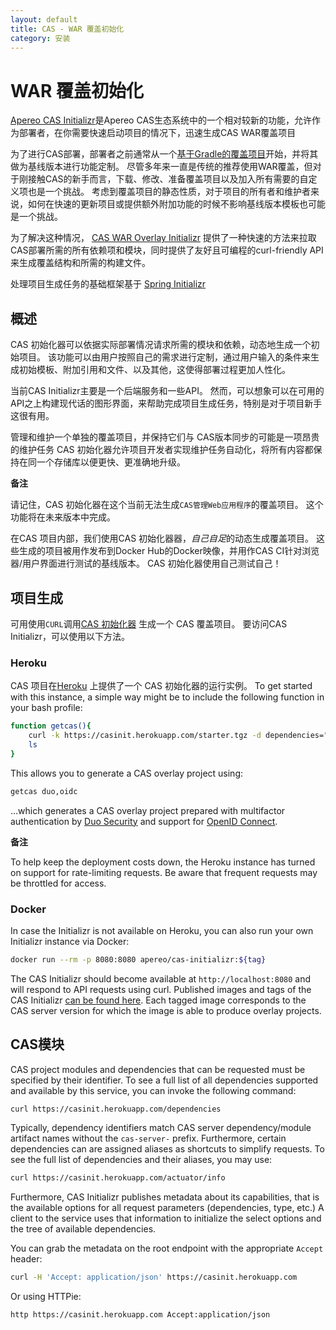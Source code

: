 ```yaml
---
layout: default
title: CAS - WAR 覆盖初始化
category: 安装
---
```


# WAR 覆盖初始化

[Apereo CAS Initializr][initializr]是Apereo CAS生态系统中的一个相对较新的功能，允许作为部署者，在你需要快速启动项目的情况下，迅速生成CAS WAR覆盖项目

为了进行CAS部署，部署者之前通常从一个[基于Gradle的覆盖项目](WAR-Overlay-Installation.html)开始，并将其做为基线版本进行功能定制。 尽管多年来一直是传统的推荐使用WAR覆盖，但对于刚接触CAS的新手而言，下载、修改、准备覆盖项目以及加入所有需要的自定义项也是一个挑战。 考虑到覆盖项目的静态性质，对于项目的所有者和维护者来说，如何在快速的更新项目或提供额外附加功能的时候不影响基线版本模板也可能是一个挑战。

为了解决这种情况， [CAS WAR Overlay Initializr][initializr] 提供了一种快速的方法来拉取CAS部署所需的所有依赖项和模块，同时提供了友好且可编程的curl-friendly API来生成覆盖结构和所需的构建文件。

处理项目生成任务的基础框架基于 [Spring Initializr](https://github.com/spring-io/initializr)

## 概述

CAS 初始化器可以依据实际部署情况请求所需的模块和依赖，动态地生成一个初始项目。 该功能可以由用户按照自己的需求进行定制，通过用户输入的条件来生成初始模板、附加引用和文件、以及其他，这使得部署过程更加人性化。

当前CAS Initializr主要是一个后端服务和一些API。 然而，可以想象可以在可用的API之上构建现代话的图形界面，来帮助完成项目生成任务，特别是对于项目新手这很有用。

管理和维护一个单独的覆盖项目，并保持它们与 CAS版本同步的可能是一项昂贵的维护任务 CAS 初始化器允许项目开发者实现维护任务自动化，将所有内容都保持在同一个存储库以便更快、更准确地升级。

<div class="alert alert-info"><strong>备注</strong>
<p>请记住，CAS 初始化器在这个当前无法生成<code>CAS管理Web应用程序</code>的覆盖项目。 这个功能将在未来版本中完成。</p></div>

在CAS 项目内部，我们使用CAS 初始化器器，*自己自足*的动态生成覆盖项目。 这些生成的项目被用作发布到Docker Hub的Docker映像，并用作CAS CI针对浏览器/用户界面进行测试的基线版本。 CAS 初始化器使用自己测试自己！

## 项目生成

可用使用`CURL`调用[CAS 初始化器][initializr] 生成一个 CAS 覆盖项目。 要访问CAS Initializr，可以使用以下方法。

### Heroku
CAS 项目在[Heroku][initializr] 上提供了一个 CAS 初始化器的运行实例。 To get started with this instance, a simple way might be to include the following function in your bash profile:

```bash
function getcas(){
    curl -k https://casinit.herokuapp.com/starter.tgz -d dependencies="$1" | tar -xzvf -
    ls
}
```

This allows you to generate a CAS overlay project using:

```bash
getcas duo,oidc
```

…which generates a CAS overlay project prepared with multifactor authentication by [Duo Security](../mfa/DuoSecurity-Authentication.html) and support for [OpenID Connect](OAuth-OpenId-Authentication.html).

<div class="alert alert-info"><strong>备注</strong>
<p>To help keep the deployment costs down, the Heroku instance has turned on support for 
rate-limiting requests. Be aware that frequent requests may be throttled for access.</p></div>

### Docker

In case the Initializr is not available on Heroku, you can also run your own Initializr instance via Docker:

```bash
docker run --rm -p 8080:8080 apereo/cas-initializr:${tag}
```

The CAS Initializr should become available at `http://localhost:8080` and will respond to API requests using curl. Published images and tags of the CAS Initializr [can be found here](https://hub.docker.com/r/apereo/cas-initializr/tags). Each tagged image corresponds to the CAS server version for which the image is able to produce overlay projects.

## CAS模块

CAS project modules and dependencies that can be requested must be specified by their identifier. To see a full list of all dependencies supported and available by this service, you can invoke the following command:

```bash
curl https://casinit.herokuapp.com/dependencies
```

Typically, dependency identifiers match CAS server dependency/module artifact names without the `cas-server-` prefix. Furthermore, certain dependencies can are assigned aliases as shortcuts to simplify requests. To see the full list of dependencies and their aliases, you may use:

```bash
curl https://casinit.herokuapp.com/actuator/info
```

Furthermore, CAS Initializr publishes metadata about its capabilities, that is the available options for all request parameters (dependencies, type, etc.) A client to the service uses that information to initialize the select options and the tree of available dependencies.

You can grab the metadata on the root endpoint with the appropriate `Accept` header:

```bash
curl -H 'Accept: application/json' https://casinit.herokuapp.com
```

Or using HTTPie:

```bash
http https://casinit.herokuapp.com Accept:application/json
```

[initializr]: https://casinit.herokuapp.com/

[initializr]: https://casinit.herokuapp.com/

[initializr]: https://casinit.herokuapp.com/

[initializr]: https://casinit.herokuapp.com/
